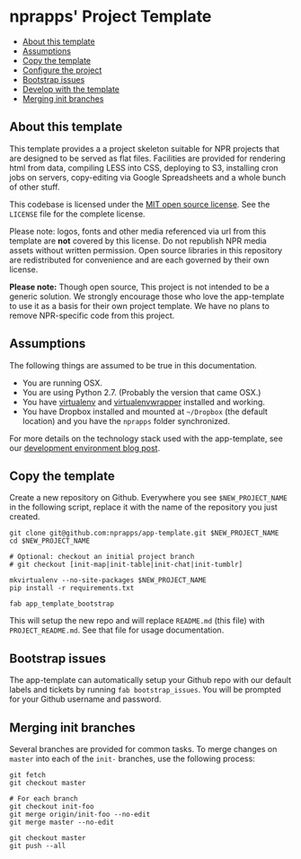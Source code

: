 nprapps' Project Template
=========================

* [About this template](#about-this-template)
* [Assumptions](#assumptions)
* [Copy the template](#copy-the-template)
* [Configure the project](#configure-the-project)
* [Bootstrap issues](#bootstrap-issues)
* [Develop with the template](#develop-with-the-template)
* [Merging init branches](#merging-init-branches)

About this template
-------------------

This template provides a a project skeleton suitable for NPR projects that are designed to be served as flat files. Facilities are provided for rendering html from data, compiling LESS into CSS, deploying to S3, installing cron jobs on servers, copy-editing via Google Spreadsheets and a whole bunch of other stuff.

This codebase is licensed under the [MIT open source license](http://opensource.org/licenses/MIT). See the ``LICENSE`` file for the complete license.

Please note: logos, fonts and other media referenced via url from this template are **not** covered by this license. Do not republish NPR media assets without written permission. Open source libraries in this repository are redistributed for convenience and are each governed by their own license.

**Please note:** Though open source, This project is not intended to be a generic solution. We strongly encourage those who love the app-template to use it as a basis for their own project template. We have no plans to remove NPR-specific code from this project.

Assumptions
-----------

The following things are assumed to be true in this documentation.

* You are running OSX.
* You are using Python 2.7. (Probably the version that came OSX.)
* You have [virtualenv](https://pypi.python.org/pypi/virtualenv) and [virtualenvwrapper](https://pypi.python.org/pypi/virtualenvwrapper) installed and working.
* You have Dropbox installed and mounted at `~/Dropbox` (the default location) and you have the `nprapps` folder synchronized.

For more details on the technology stack used with the app-template, see our [development environment blog post](http://blog.apps.npr.org/2013/06/06/how-to-setup-a-developers-environment.html).

Copy the template
-----------------

Create a new repository on Github. Everywhere you see ``$NEW_PROJECT_NAME`` in the following script, replace it with the name of the repository you just created.

```
git clone git@github.com:nprapps/app-template.git $NEW_PROJECT_NAME
cd $NEW_PROJECT_NAME

# Optional: checkout an initial project branch
# git checkout [init-map|init-table|init-chat|init-tumblr]

mkvirtualenv --no-site-packages $NEW_PROJECT_NAME
pip install -r requirements.txt

fab app_template_bootstrap
```

This will setup the new repo and will replace `README.md` (this file) with `PROJECT_README.md`. See that file for usage documentation.

Bootstrap issues
----------------

The app-template can automatically setup your Github repo with our default labels and tickets by running ``fab bootstrap_issues``. You will be prompted for your Github username and password.

Merging init branches
---------------------

Several branches are provided for common tasks. To merge changes on ``master`` into each of the ``init-`` branches, use the following process:

```
git fetch
git checkout master

# For each branch
git checkout init-foo
git merge origin/init-foo --no-edit
git merge master --no-edit

git checkout master
git push --all
```

